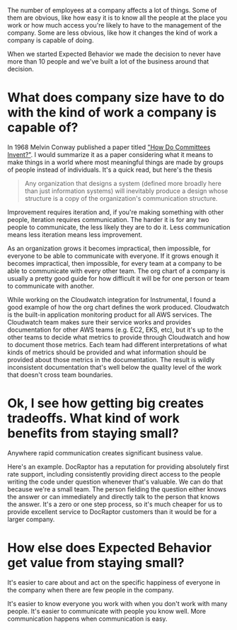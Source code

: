 The number of employees at a company affects a lot of things. Some of them are obvious, like how easy it is to know all the people at the place you work or how much access you're likely to have to the management of the company. Some are less obvious, like how it changes the kind of work a company is capable of doing.

When we started Expected Behavior we made the decision to never have more than 10 people and we've built a lot of the business around that decision.

# What does company size have to do with the kind of work a company is capable of?
In 1968 Melvin Conway published a paper titled ["How Do Committees Invent?"](http://www.melconway.com/Home/Committees_Paper.html). I would summarize it as a paper considering what it means to make things in a world where most meaningful things are made by groups of people instead of individuals. It's a quick read, but here's the thesis

> Any organization that designs a system (defined more broadly here than just information systems) will inevitably produce a design whose structure is a copy of the organization's communication structure. 

Improvement requires iteration and, if you're making something with other people, iteration requires communication. The harder it is for any two people to communicate, the less likely they are to do it. Less communication means less iteration means less improvement. 

As an organization grows it becomes impractical, then impossible, for everyone to be able to communicate with everyone. If it grows enough it becomes impractical, then impossible, for every team at a company to be able to communicate with every other team. The org chart of a company is usually a pretty good guide for how difficult it will be for one person or team to communicate with another. 

While working on the Cloudwatch integration for Instrumental, I found a good example of how the org chart defines the work produced. Cloudwatch is the built-in application monitoring product for all AWS services. The Cloudwatch team makes sure their service works and provides documentation for other AWS teams (e.g. EC2, EKS, etc), but it's up to the other teams to decide what metrics to provide through Cloudwatch and how to document those metrics. Each team had different interpretations of what kinds of metrics should be provided and what information should be provided about those metrics in the documentation. The result is wildly inconsistent documentation that's well below the quality level of the work that doesn't cross team boundaries.

# Ok, I see how getting big creates tradeoffs. What kind of work benefits from staying small?
Anywhere rapid communication creates significant business value. 

Here's an example. DocRaptor has a reputation for providing absolutely first rate support, including consistently providing direct access to the people writing the code under question whenever that's valuable. We can do that because we're a small team. The person fielding the question either knows the answer or can immediately and directly talk to the person that knows the answer. It's a zero or one step process, so it's much cheaper for us to provide excellent service to DocRaptor customers than it would be for a larger company.

# How else does Expected Behavior get value from staying small?
It's easier to care about and act on the specific happiness of everyone in the company when there are few people in the company. 

It's easier to know everyone you work with when you don't work with many people.
It's easier to communicate with people you know well.
More communication happens when communication is easy.














